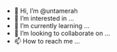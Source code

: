 - 👋 Hi, I’m @untamerah
- 👀 I’m interested in ...
- 🌱 I’m currently learning ...
- 💞️ I’m looking to collaborate on ...
- 📫 How to reach me ...

<!---
untamerah/untamerah is a ✨ special ✨ repository because its `README.md` (this file) appears on your GitHub profile.
You can click the Preview link to take a look at your changes.
--->
